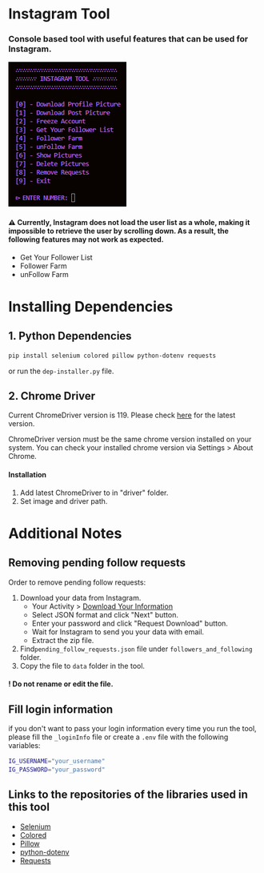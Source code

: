 # Instagram Tool

### Console based tool with useful features that can be used for Instagram.

![console look](./assets/preview.png)

#### ⚠️ Currently, Instagram does not load the user list as a whole, making it impossible to retrieve the user by scrolling down. As a result, the following features may not work as expected.

- Get Your Follower List
- Follower Farm
- unFollow Farm

# Installing Dependencies

## 1. Python Dependencies

```bash
pip install selenium colored pillow python-dotenv requests
```

or run the `dep-installer.py` file.

## 2. Chrome Driver

Current ChromeDriver version is 119. Please check [here](https://googlechromelabs.github.io/chrome-for-testing/) for the latest version.

ChromeDriver version must be the same chrome version installed on your system. You can check your installed chrome version via Settings > About Chrome.

#### Installation

1. Add latest ChromeDriver to in "driver" folder.
2. Set image and driver path.

# Additional Notes

## Removing pending follow requests

Order to remove pending follow requests:

1. Download your data from Instagram.
   - Your Activity > [Download Your Information](https://www.instagram.com/download/request)
   - Select JSON format and click "Next" button.
   - Enter your password and click "Request Download" button.
   - Wait for Instagram to send you your data with email.
   - Extract the zip file.
2. Find`pending_follow_requests.json` file under `followers_and_following` folder.
3. Copy the file to `data` folder in the tool.

#### ! Do not rename or edit the file.

## Fill login information

if you don't want to pass your login information every time you run the tool, please fill the `_loginInfo` file or create a `.env` file with the following variables:

```bash
IG_USERNAME="your_username"
IG_PASSWORD="your_password"
```

## Links to the repositories of the libraries used in this tool

- [Selenium](https://github.com/SeleniumHQ/Selenium)
- [Colored](https://gitlab.com/dslackw/colored)
- [Pillow](https://github.com/python-pillow/Pillow)
- [python-dotenv](https://github.com/theskumar/python-dotenv)
- [Requests](https://github.com/psf/requests)
